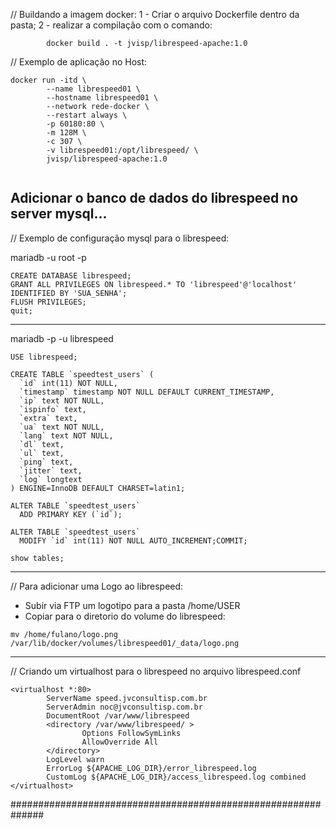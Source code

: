 
// Buildando a imagem docker:
1 - Criar o arquivo Dockerfile dentro da pasta;
2 - realizar a compilação com o comando: 
````
        docker build . -t jvisp/librespeed-apache:1.0
````

// Exemplo de aplicação no Host:

````
docker run -itd \
        --name librespeed01 \
        --hostname librespeed01 \
        --network rede-docker \
        --restart always \
        -p 60180:80 \
        -m 128M \
        -c 307 \
        -v librespeed01:/opt/librespeed/ \
        jvisp/librespeed-apache:1.0
        
````

Adicionar o banco de dados do librespeed no server mysql...
----

// Exemplo de configuração mysql para o librespeed:

mariadb -u root -p

````
CREATE DATABASE librespeed;
GRANT ALL PRIVILEGES ON librespeed.* TO 'librespeed'@'localhost' IDENTIFIED BY 'SUA_SENHA';
FLUSH PRIVILEGES;
quit;
````

-----
mariadb -p -u librespeed
````
USE librespeed;
 
CREATE TABLE `speedtest_users` (
  `id` int(11) NOT NULL,
  `timestamp` timestamp NOT NULL DEFAULT CURRENT_TIMESTAMP,
  `ip` text NOT NULL,
  `ispinfo` text,
  `extra` text,
  `ua` text NOT NULL,
  `lang` text NOT NULL,
  `dl` text,
  `ul` text,
  `ping` text,
  `jitter` text,
  `log` longtext
) ENGINE=InnoDB DEFAULT CHARSET=latin1;
 
ALTER TABLE `speedtest_users`
  ADD PRIMARY KEY (`id`);
 
ALTER TABLE `speedtest_users`
  MODIFY `id` int(11) NOT NULL AUTO_INCREMENT;COMMIT;
 
show tables;

````
----

// Para adicionar uma Logo ao librespeed:
- Subir via FTP um logotipo para a pasta /home/USER
- Copiar para o diretorio do volume do librespeed:
````
mv /home/fulano/logo.png /var/lib/docker/volumes/librespeed01/_data/logo.png
````


----

// Criando um virtualhost para o librespeed no arquivo librespeed.conf

````
<virtualhost *:80>
        ServerName speed.jvconsultisp.com.br
        ServerAdmin noc@jvconsultisp.com.br
        DocumentRoot /var/www/librespeed 
        <directory /var/www/librespeed/ >
                Options FollowSymLinks
                AllowOverride All
        </directory> 
        LogLevel warn 
        ErrorLog ${APACHE_LOG_DIR}/error_librespeed.log
        CustomLog ${APACHE_LOG_DIR}/access_librespeed.log combined
</virtualhost>
````

##############################################################
